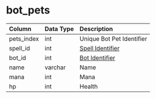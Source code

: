 # bot_pets

| Column | Data Type | Description |
| :--- | :--- | :--- |
| pets_index | int | Unique Bot Pet Identifier |
| spell_id | int | [Spell Identifier](../../../schema/categories/spells/spells_new.md) |
| bot_id | int | [Bot Identifier](bot_data.md) |
| name | varchar | Name |
| mana | int | Mana |
| hp | int | Health |

